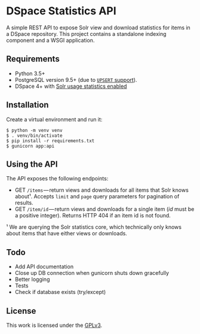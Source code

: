 # DSpace Statistics API
A simple REST API to expose Solr view and download statistics for items in a DSpace repository. This project contains a standalone indexing component and a WSGI application.

## Requirements

- Python 3.5+
- PostgreSQL version 9.5+ (due to [`UPSERT` support](https://wiki.postgresql.org/wiki/UPSERT)).
- DSpace 4+ with [Solr usage statistics enabled](https://wiki.duraspace.org/display/DSDOC5x/SOLR+Statistics)

## Installation
Create a virtual environment and run it:

    $ python -m venv venv
    $ . venv/bin/activate
    $ pip install -r requirements.txt
    $ gunicorn app:api

## Using the API
The API exposes the following endpoints:

  - GET `/items` — return views and downloads for all items that Solr knows about¹. Accepts `limit` and `page` query parameters for pagination of results.
  - GET `/item/id` — return views and downloads for a single item (*id* must be a positive integer). Returns HTTP 404 if an item id is not found.

¹ We are querying the Solr statistics core, which technically only knows about items that have either views or downloads.

## Todo

- Add API documentation
- Close up DB connection when gunicorn shuts down gracefully
- Better logging
- Tests
- Check if database exists (try/except)

## License
This work is licensed under the [GPLv3](https://www.gnu.org/licenses/gpl-3.0.en.html).
